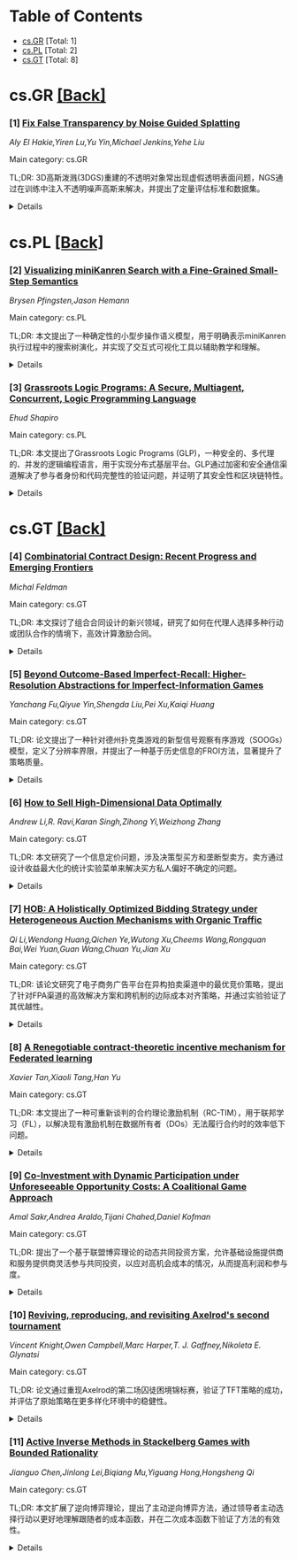 <div id=toc></div>

# Table of Contents

- [cs.GR](#cs.GR) [Total: 1]
- [cs.PL](#cs.PL) [Total: 2]
- [cs.GT](#cs.GT) [Total: 8]


<div id='cs.GR'></div>

# cs.GR [[Back]](#toc)

### [1] [Fix False Transparency by Noise Guided Splatting](https://arxiv.org/abs/2510.15736)
*Aly El Hakie,Yiren Lu,Yu Yin,Michael Jenkins,Yehe Liu*

Main category: cs.GR

TL;DR: 3D高斯泼溅(3DGS)重建的不透明对象常出现虚假透明表面问题，NGS通过在训练中注入不透明噪声高斯来解决，并提出了定量评估标准和数据集。


<details>
  <summary>Details</summary>
Motivation: 3DGS重建的不透明对象在交互视角下显示出虚假透明性和不一致的背景与内部图案，这是由于缺乏对表面不透明性的明确约束。

Method: NGS通过在训练过程中向对象体积中注入不透明噪声高斯，鼓励表面高斯采用更高的不透明度，仅需对现有泼溅过程进行最小修改。

Result: 实验表明，NGS显著减少了虚假透明性，同时在标准渲染指标上保持了竞争性能。

Conclusion: NGS是第一个明确识别、表征并解决3DGS中虚假透明性问题的解决方案，有效提升了重建质量。

Abstract: Opaque objects reconstructed by 3DGS often exhibit a falsely transparent
surface, leading to inconsistent background and internal patterns under camera
motion in interactive viewing. This issue stems from the ill-posed optimization
in 3DGS. During training, background and foreground Gaussians are blended via
alpha-compositing and optimized solely against the input RGB images using a
photometric loss. As this process lacks an explicit constraint on surface
opacity, the optimization may incorrectly assign transparency to opaque
regions, resulting in view-inconsistent and falsely transparent. This issue is
difficult to detect in standard evaluation settings but becomes particularly
evident in object-centric reconstructions under interactive viewing. Although
other causes of view-inconsistency have been explored recently, false
transparency has not been explicitly identified. To the best of our knowledge,
we are the first to identify, characterize, and develop solutions for this
artifact, an underreported artifact in 3DGS. Our strategy, NGS, encourages
surface Gaussians to adopt higher opacity by injecting opaque noise Gaussians
in the object volume during training, requiring only minimal modifications to
the existing splatting process. To quantitatively evaluate false transparency
in static renderings, we propose a transmittance-based metric that measures the
severity of this artifact. In addition, we introduce a customized, high-quality
object-centric scan dataset exhibiting pronounced transparency issues, and we
augment popular existing datasets with complementary infill noise specifically
designed to assess the robustness of 3D reconstruction methods to false
transparency. Experiments across multiple datasets show that NGS substantially
reduces false transparency while maintaining competitive performance on
standard rendering metrics, demonstrating its overall effectiveness.

</details>


<div id='cs.PL'></div>

# cs.PL [[Back]](#toc)

### [2] [Visualizing miniKanren Search with a Fine-Grained Small-Step Semantics](https://arxiv.org/abs/2510.15178)
*Brysen Pfingsten,Jason Hemann*

Main category: cs.PL

TL;DR: 本文提出了一种确定性的小型步操作语义模型，用于明确表示miniKanren执行过程中的搜索树演化，并实现了交互式可视化工具以辅助教学和理解。


<details>
  <summary>Details</summary>
Motivation: 为了更精确地模拟miniKanren的执行过程，特别是搜索树的发展和目标调度行为，从而帮助用户理解其公平搜索行为和操作效果。

Method: 采用确定性小型步操作语义模型，明确表示搜索树的演化，并开发了一个交互式可视化工具，支持用户逐步执行和观察。

Result: 通过基于属性的测试验证了语义模型和工具的正确性，并通过多个示例展示了其有效性。

Conclusion: 该语义模型和可视化工具不仅提升了miniKanren的可理解性，还为教学和操作效果的理解提供了实用支持。

Abstract: We present a deterministic small-step operational semantics for miniKanren
that explicitly represents the evolving search tree during execution. This
semantics models interleaving and goal scheduling at fine granularity, allowing
each evaluation step-goal activation, suspension, resumption, and success -- to
be visualized precisely. Building on this model, we implement an interactive
visualizer that renders the search tree as it develops and lets users step
through execution. The tool acts as a pedagogical notional machine for
reasoning about miniKanren's fair search behavior, helping users understand
surprising answer orders and operational effects. Our semantics and tool are
validated through property-based testing and illustrated with several examples.

</details>


### [3] [Grassroots Logic Programs: A Secure, Multiagent, Concurrent, Logic Programming Language](https://arxiv.org/abs/2510.15747)
*Ehud Shapiro*

Main category: cs.PL

TL;DR: 本文提出了Grassroots Logic Programs (GLP)，一种安全的、多代理的、并发的逻辑编程语言，用于实现分布式基层平台。GLP通过加密和安全通信渠道解决了参与者身份和代码完整性的验证问题，并证明了其安全性和区块链特性。


<details>
  <summary>Details</summary>
Motivation: 基层平台是由加密身份的人在个人设备上运行的分布式应用，但由于参与者的不可靠和恶意行为，缺乏安全的编程支持使得正确参与者无法可靠地识别彼此或验证代码完整性。

Method: GLP扩展了逻辑程序，引入了单读单写(SRSW)逻辑变量，通过加密、签名和验证的消息提供安全通信渠道，并逐步展示了其从基础逻辑程序到多代理并发系统的实现。

Result: GLP证明了安全性属性，如计算为演绎、SRSW保持、无环性和单调性，同时展示了其在区块链安全特性上的表现，并提供了安全的基层社交网络应用实例。

Conclusion: GLP为基层平台提供了一种安全、可靠的实现方法，解决了参与者身份和代码完整性的核心挑战，展现了其在分布式应用中的潜力。

Abstract: Grassroots platforms are distributed applications run by\linebreak
cryptographically-identified people on their networked personal devices, where
multiple disjoint platform instances emerge independently and coalesce when
they interoperate. Their foundation is the grassroots social graph, upon which
grassroots social networks, grassroots cryptocurrencies, and grassroots
democratic federations can be built.
  Grassroots platforms have yet to be implemented, the key challenge being
faulty and malicious participants: without secure programming support, correct
participants cannot reliably identify each other, establish secure
communication, or verify each other's code integrity.
  We present Grassroots Logic Programs (GLP), a secure, multiagent, concurrent,
logic programming language for implementing grassroots platforms. GLP extends
logic programs with paired single-reader/single-writer (SRSW) logic variables,
providing secure communication channels among cryptographically-identified
people through encrypted, signed and attested messages, which enable identity
and code integrity verification. We present GLP progressively: logic programs,
concurrent GLP, multiagent GLP, augmenting it with cryptographic security, and
providing smartphone implementation-ready specifications. We prove safety
properties including that GLP computations are deductions, SRSW preservation,
acyclicity, and monotonicity. We prove multiagent GLP is grassroots and that
GLP streams achieve blockchain security properties. We present a grassroots
social graph protocol establishing authenticated peer-to-peer connections and
demonstrate secure grassroots social networking applications.

</details>


<div id='cs.GT'></div>

# cs.GT [[Back]](#toc)

### [4] [Combinatorial Contract Design: Recent Progress and Emerging Frontiers](https://arxiv.org/abs/2510.15065)
*Michal Feldman*

Main category: cs.GT

TL;DR: 本文探讨了组合合同设计的新兴领域，研究了如何在代理人选择多种行动或团队合作的情境下，高效计算激励合同。


<details>
  <summary>Details</summary>
Motivation: 现代应用，如在线劳动市场和医疗保健，需要从算法角度解决合同设计问题，特别是在代理人行动组合指数增长或多代理人协作的复杂环境中。

Method: 文章聚焦组合合同，分析了单代理人多行动、多代理人二元行动以及多代理人多行动三种情境下的结构洞察、算法技术和复杂度障碍。

Result: 研究展示了可处理案例（如总替代奖励函数）、硬度结果以及在值和需求预言机访问下的近似保证。

Conclusion: 文章总结了组合合同设计的现状，提出了未来的开放问题和研究方向。

Abstract: Contract theory studies how a principal can incentivize agents to exert
costly, unobservable effort through performance-based payments. While classical
economic models provide elegant characterizations of optimal solutions, modern
applications, ranging from online labor markets and healthcare to AI delegation
and blockchain protocols, call for an algorithmic perspective. The challenge is
no longer only which contracts induce desired behavior, but whether such
contracts can be computed efficiently. This viewpoint has given rise to
\emph{algorithmic contract design}, paralleling the rise of algorithmic
mechanism design two decades ago.
  This article focuses on \emph{combinatorial contracts}, an emerging frontier
within algorithmic contract design, where agents may choose among exponentially
many combinations of actions, or where multiple agents must work together as a
team, and the challenge lies in selecting the right composition. These models
capture a wide variety of real-world contracting environments, from hospitals
coordinating physicians across treatment protocols to firms hiring teams of
engineers for interdependent tasks. We review three combinatorial settings: (i)
a single agent choosing multiple actions, (ii) multiple agents with binary
actions, and (iii) multiple agents each selecting multiple actions. For each,
we highlight structural insights, algorithmic techniques, and complexity
barriers. Results include tractable cases such as gross substitutes reward
functions, hardness results, and approximation guarantees under value- and
demand-oracle access. By charting these advances, the article maps the emerging
landscape of combinatorial contract design, and highlights fundamental open
questions and promising directions for future work.

</details>


### [5] [Beyond Outcome-Based Imperfect-Recall: Higher-Resolution Abstractions for Imperfect-Information Games](https://arxiv.org/abs/2510.15094)
*Yanchang Fu,Qiyue Yin,Shengda Liu,Pei Xu,Kaiqi Huang*

Main category: cs.GT

TL;DR: 论文提出了一种针对德州扑克类游戏的新型信号观察有序游戏（SOOGs）模型，定义了分辨率界限，并提出了一种基于历史信息的FROI方法，显著提升了策略质量。


<details>
  <summary>Details</summary>
Motivation: 现有不完美信息博弈（IIGs）中的手牌抽象方法缺乏正式的任务模型和高效评估手段，限制了其应用和发展。

Method: 引入了SOOGs模型，定义了分辨率界限，并通过PAOI分析了传统方法的局限性，提出了整合历史信息的FROI方法。

Result: 实验证明FROI在德州扑克类基准测试中显著优于传统的基于结果的不完美记忆基线方法。

Conclusion: 研究为手牌抽象提供了统一的理论框架和实际设计指导，能够在IIGs中实现更高分辨率的抽象。

Abstract: Hand abstraction is crucial for scaling imperfect-information games (IIGs)
such as Texas Hold'em, yet progress is limited by the lack of a formal task
model and by evaluations that require resource-intensive strategy solving. We
introduce signal observation ordered games (SOOGs), a subclass of IIGs tailored
to hold'em-style games that cleanly separates signal from player action
sequences, providing a precise mathematical foundation for hand abstraction.
Within this framework, we define a resolution bound-an information-theoretic
upper bound on achievable performance under a given signal abstraction. Using
the bound, we show that mainstream outcome-based imperfect-recall algorithms
suffer substantial losses by arbitrarily discarding historical information; we
formalize this behavior via potential-aware outcome Isomorphism (PAOI) and
prove that PAOI characterizes their resolution bound. To overcome this
limitation, we propose full-recall outcome isomorphism (FROI), which integrates
historical information to raise the bound and improve policy quality.
Experiments on hold'em-style benchmarks confirm that FROI consistently
outperforms outcome-based imperfect-recall baselines. Our results provide a
unified formal treatment of hand abstraction and practical guidance for
designing higher-resolution abstractions in IIGs.

</details>


### [6] [How to Sell High-Dimensional Data Optimally](https://arxiv.org/abs/2510.15214)
*Andrew Li,R. Ravi,Karan Singh,Zihong Yi,Weizhong Zhang*

Main category: cs.GT

TL;DR: 本文研究了一个信息定价问题，涉及决策型买方和垄断型卖方。卖方通过设计收益最大化的统计实验菜单来解决买方私人偏好不确定的问题。


<details>
  <summary>Details</summary>
Motivation: 动机源于如何销售大型专有数据的问题，卖方希望通过提供补充信息来优化买方的决策效用。

Method: 提出了一种算法，仅需对状态空间采样即可生成近似最优的实验菜单，并分析了高维高斯数据的特殊情况。

Result: 结果表明，在高斯数据下，最优菜单可通过半定规划高效找到，且完全盈余提取的条件是买方偏好集合的自然可分离性。

Conclusion: 结论指出，高维数据下可通过高效算法实现近似最优的信息定价策略。

Abstract: Motivated by the problem of selling large, proprietary data, we consider an
information pricing problem proposed by Bergemann et al. that involves a
decision-making buyer and a monopolistic seller. The seller has access to the
underlying state of the world that determines the utility of the various
actions the buyer may take. Since the buyer gains greater utility through
better decisions resulting from more accurate assessments of the state, the
seller can therefore promise the buyer supplemental information at a price. To
contend with the fact that the seller may not be perfectly informed about the
buyer's private preferences (or utility), we frame the problem of designing a
data product as one where the seller designs a revenue-maximizing menu of
statistical experiments.
  Prior work by Cai et al. showed that an optimal menu can be found in time
polynomial in the state space, whereas we observe that the state space is
naturally exponential in the dimension of the data. We propose an algorithm
which, given only sampling access to the state space, provably generates a
near-optimal menu with a number of samples independent of the state space. We
then analyze a special case of high-dimensional Gaussian data, showing that (a)
it suffices to consider scalar Gaussian experiments, (b) the optimal menu of
such experiments can be found efficiently via a semidefinite program, and (c)
full surplus extraction occurs if and only if a natural separation condition
holds on the set of potential preferences of the buyer.

</details>


### [7] [HOB: A Holistically Optimized Bidding Strategy under Heterogeneous Auction Mechanisms with Organic Traffic](https://arxiv.org/abs/2510.15238)
*Qi Li,Wendong Huang,Qichen Ye,Wutong Xu,Cheems Wang,Rongquan Bai,Wei Yuan,Guan Wang,Chuan Yu,Jian Xu*

Main category: cs.GT

TL;DR: 该论文研究了电子商务广告平台在异构拍卖渠道中的最优竞价策略，提出了针对FPA渠道的高效解决方案和跨机制的边际成本对齐策略，并通过实验验证了其优越性。


<details>
  <summary>Details</summary>
Motivation: 广告商逐渐转向平台级营销解决方案，从仅竞价商业流量转向竞标整个流量以实现整体销售最大化。这对自动化竞价系统提出了关键挑战：如何在异构拍卖渠道中确定最优策略以满足多样化的广告商目标。

Method: 论文提出了两个关键贡献：一是针对FPA渠道的考虑有机流量的最优竞价解决方案；二是引入边际成本对齐（MCA）策略，确保跨异构拍卖机制的竞价效率。

Result: 通过公共数据集的大规模离线实验和在线A/B测试，验证了所提出框架的性能优于现有方法。

Conclusion: 该研究为解决异构拍卖渠道中的竞价优化问题提供了有效方法，并通过实验证明了其实际应用的优越性和一致性。

Abstract: The E-commerce advertising platforms typically sell commercial traffic
through either second-price auction (SPA) or first-price auction (FPA). SPA was
historically prevalent due to its dominant strategy incentive-compatible (DSIC)
for bidders with quasi-linear utilities, especially when budgets are not a
binding constraint, while FPA has gained more prominence for offering higher
revenue potential to publishers and avoiding the possibility for discriminatory
treatment in personalized reserve prices. Meanwhile, on the demand side,
advertisers are increasingly adopting platform-wide marketing solutions akin to
QuanZhanTui, shifting from spending budgets solely on commercial traffic to
bidding on the entire traffic for the purpose of maximizing overall sales. For
automated bidding systems, such a trend poses a critical challenge: determining
optimal strategies across heterogeneous auction channels to fulfill diverse
advertiser objectives, such as maximizing return (MaxReturn) or meeting target
return on ad spend (TargetROAS). To overcome this challenge, this work makes
two key contributions. First, we derive an efficient solution for optimal
bidding under FPA channels, which takes into account the presence of organic
traffic - traffic can be won for free. Second, we introduce a marginal cost
alignment (MCA) strategy that provably secures bidding efficiency across
heterogeneous auction mechanisms. To validate performance of our developed
framework, we conduct comprehensive offline experiments on public datasets and
large-scale online A/B testing, which demonstrate consistent improvements over
existing methods.

</details>


### [8] [A Renegotiable contract-theoretic incentive mechanism for Federated learning](https://arxiv.org/abs/2510.15344)
*Xavier Tan,Xiaoli Tang,Han Yu*

Main category: cs.GT

TL;DR: 本文提出了一种可重新谈判的合约理论激励机制（RC-TIM），用于联邦学习（FL），以解决现有激励机制在数据所有者（DOs）无法履行合约时的效率低下问题。


<details>
  <summary>Details</summary>
Motivation: 由于数据隐私的限制，数据消费者（DCs）难以准确评估数据所有者（DOs）的能力和贡献，因此需要一个灵活的激励机制来促进开放协作的FL市场的发展。

Method: 通过支持合约的重新谈判，RC-TIM能够适应DOs行为和预算约束的变化，从而提供动态和灵活的激励机制。

Result: 在三个基准数据集上的实验表明，RC-TIM显著优于四种现有方法，平均效用提升了45.76%。

Conclusion: RC-TIM通过支持合约的动态调整，提高了FL系统对不可预测变化的适应性，从而提升了整体效率和效用。

Abstract: Federated learning (FL) has gained prominence due to heightened concerns over
data privacy. Privacy restrictions limit the visibility for data consumers
(DCs) to accurately assess the capabilities and efforts of data owners (DOs).
Thus, for open collaborative FL markets to thrive, effective incentive
mechanisms are key as they can motivate data owners (DOs) to contribute to FL
tasks. Contract theory is a useful technique for developing FL incentive
mechanisms. Existing approaches generally assume that once the contract between
a DC and a DO is signed, it remains unchanged until the FL task is finished.
However, unforeseen circumstances might force a DO to be unable to fulfill the
current contract, resulting in inefficient utilization of DCs' budgets. To
address this limitation, we propose the Renegotiable Contract-Theoretic
Incentive Mechanism (RC-TIM) for FL. Unlike previous approaches, it adapts to
changes in DOs' behavior and budget constraints by supporting the renegotiation
of contracts, providing flexible and dynamic incentives. Under RC-TIM, an FL
system is more adaptive to unpredictable changes in the operating environment
that can affect the quality of the service provided by DOs. Extensive
experiments on three benchmark datasets demonstrate that RC-TIM significantly
outperforms four state-of-the-art related methods, delivering up to a 45.76%
increase in utility on average.

</details>


### [9] [Co-Investment with Dynamic Participation under Unforeseeable Opportunity Costs: A Coalitional Game Approach](https://arxiv.org/abs/2510.15384)
*Amal Sakr,Andrea Araldo,Tijani Chahed,Daniel Kofman*

Main category: cs.GT

TL;DR: 提出了一个基于联盟博弈理论的动态共同投资方案，允许基础设施提供商和服务提供商灵活参与共同投资，以应对高机会成本的情况，从而提高利润和参与度。


<details>
  <summary>Details</summary>
Motivation: 基础设施部署需要大量投资，基础设施提供商可能不愿独自承担。共同投资可以分担成本和收入，但长期承诺可能限制灵活性。

Method: 基于联盟博弈理论，提出动态方案，允许参与者灵活加入、留在或退出共同投资，并调整基础设施容量和资源共享。还提出计算入场费和退出惩罚的方法。

Result: 数值分析表明，该动态方案在高机会成本情况下鼓励参与者参与并提高利润。

Conclusion: 动态共同投资方案解决了长期承诺的限制问题，为基础设施和服务提供商提供了灵活性和更高的利润空间。

Abstract: Technologies such as Mobile Edge Computing (MEC) depend on the availability
of infrastructure. We define the Infrastructure Provider (InP) as the actor
responsible for deploying and maintaining this infrastructure, while Service
Providers (SPs) operate applications over it to serve end users and earn
revenues. Deploying such infrastructure requires however a significant
investment, and the InP may be reluctant to bear it alone. We propose
co-investment to overcome this barrier, allowing players, the InP and multiple
SPs, to share costs and revenues. However, committing to a co-investment over a
long period may be too constraining for players: in an unforeseeable future,
players may realize that they could make more profit outside the co-investment
(such a profit is called opportunity cost). For this reason, we propose a
scheme, based on coalitional game theory, which is dynamic in terms of
(i)allowing players to join, remain in, or leave the co-investment, (ii)
adjusting the infrastructure capacity and resource sharing over time. We
propose a method to compute entry fees and exit penalties in order to
appropriately compensate players remaining in the co-investment. We numerically
show that our dynamic scheme encourages player participation and increases
profit (in case of high opportunity cost).

</details>


### [10] [Reviving, reproducing, and revisiting Axelrod's second tournament](https://arxiv.org/abs/2510.15438)
*Vincent Knight,Owen Campbell,Marc Harper,T. J. Gaffney,Nikoleta E. Glynatsi*

Main category: cs.GT

TL;DR: 论文通过重现Axelrod的第二场囚徒困境锦标赛，验证了TFT策略的成功，并评估了原始策略在更多样化环境中的稳健性。


<details>
  <summary>Details</summary>
Motivation: 研究目的是为了验证Axelrod历史上具有影响力的结果的可重复性，并对原始策略在当代环境中的表现进行重新评估。

Method: 通过恢复和编译原始Fortran策略实现，并构建Python接口，使用Axelrod-Python库运行锦标赛，重现Axelrod的实验。

Result: 成功复现了Axelrod的主要发现：TFT策略胜出，且成功的策略往往是合作的、对背叛有反应并愿意原谅的。此外，原始锦标赛对TFT尤其有利，但在更复杂和嘈杂的环境中，一些较不知名的策略表现更好。

Conclusion: 论文不仅系统地重现了Axelrod的第二场锦标赛，还提供了对原始结果的当代评估，并为未来研究保留了易于使用的实现。

Abstract: Direct reciprocity, typically studied using the Iterated Prisoner's Dilemma
(IPD), is central to understanding how cooperation evolves. In the 1980s,
Robert Axelrod organized two influential IPD computer tournaments, where Tit
for Tat (TFT) emerged as the winner. Yet the archival record is incomplete: for
the first tournament only a report survives, and for the second the submitted
Fortran strategies remain but not the final tournament code. This gap raises
questions about the reproducibility of these historically influential results.
We recreate the second tournament by restoring the surviving Fortran
implementations to compile with modern compilers and by building a Python
interface that calls the original strategy functions without modification.
Using the open-source Axelrod-Python library to run tournaments, we reproduce
Axelrod's main findings: TFT prevails, and successful play tends to be
cooperative, responsive to defection, and willing to forgive. Strategy rankings
remain mostly unchanged. We then assess the robustness of the originally
submitted strategies by incorporating additional strategies, and we run one of
the largest IPD tournaments to date. We find that the original tournament was
especially favorable to TFT and that it is difficult to dethrone TFT when the
original submissions make up the majority of the field. We also observe that
several lesser-known submissions perform strongly in more diverse settings and
under noise. Our contributions are: (i) the first systematic reproduction of
Axelrod's second tournament; (ii) a contemporary reassessment of the original
results in light of new strategies and settings; and (iii) a preserved,
easy-to-use implementation of the second-tournament strategies within
Axelrod-Python to support future research.

</details>


### [11] [Active Inverse Methods in Stackelberg Games with Bounded Rationality](https://arxiv.org/abs/2510.15582)
*Jianguo Chen,Jinlong Lei,Biqiang Mu,Yiguang Hong,Hongsheng Qi*

Main category: cs.GT

TL;DR: 本文扩展了逆向博弈理论，提出了主动逆向博弈方法，通过领导者主动选择行动以更好地理解跟随者的成本函数，并在二次成本函数下验证了方法的有效性。


<details>
  <summary>Details</summary>
Motivation: 现有逆向博弈理论方法未将学习者视为游戏的主动参与者，而主动参与可以显著提升学习效果。本文旨在填补这一空白。

Method: 提出了两种方法：1) 基于Fisher信息的信息增益最大化方法；2) 考虑了领导者自身成本的探索与利用平衡方法，并证明了其在二次成本函数下的性质。

Result: 实验验证表明，主动逆向博弈方法能够更快地达到Stackelberg均衡，且方法的理论性质（一致性和渐进正态性）得到了证明。

Conclusion: 主动逆向博弈方法在理论分析和实验中均表现出优越性，能够更高效地实现Stackelberg均衡。

Abstract: Inverse game theory is utilized to infer the cost functions of all players
based on game outcomes. However, existing inverse game theory methods do not
consider the learner as an active participant in the game, which could
significantly enhance the learning process. In this paper, we extend inverse
game theory to active inverse methods. For Stackelberg games with bounded
rationality, the leader, acting as a learner, actively chooses actions to
better understand the follower's cost functions. First, we develop a method of
active learning by leveraging Fisher information to maximize information gain
about the unknown parameters and prove the consistency and asymptotic
normality. Additionally, when leaders consider its cost, we develop a method of
active inverse game to balance exploration and exploitation, and prove the
consistency and asymptotic Stackelberg equilibrium with quadratic cost
functions. Finally, we verify the properties of these methods through
simulations in the quadratic case and demonstrate that the active inverse game
method can achieve Stackelberg equilibrium more quickly through active
exploration.

</details>
